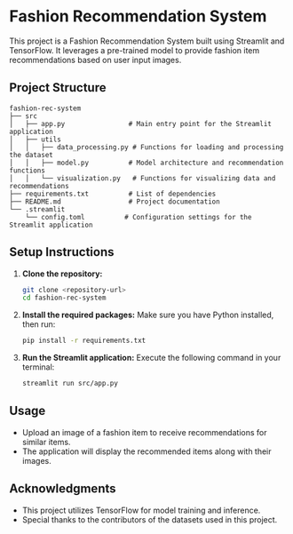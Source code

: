 # Fashion Recommendation System

This project is a Fashion Recommendation System built using Streamlit and TensorFlow. It leverages a pre-trained model to provide fashion item recommendations based on user input images.

## Project Structure

```
fashion-rec-system
├── src
│   ├── app.py                # Main entry point for the Streamlit application
│   ├── utils
│   │   ├── data_processing.py # Functions for loading and processing the dataset
│   │   ├── model.py          # Model architecture and recommendation functions
│   │   └── visualization.py   # Functions for visualizing data and recommendations
├── requirements.txt          # List of dependencies
├── README.md                 # Project documentation
└── .streamlit
    └── config.toml          # Configuration settings for the Streamlit application
```

## Setup Instructions

1. **Clone the repository:**
   ```bash
   git clone <repository-url>
   cd fashion-rec-system
   ```

2. **Install the required packages:**
   Make sure you have Python installed, then run:
   ```bash
   pip install -r requirements.txt
   ```

3. **Run the Streamlit application:**
   Execute the following command in your terminal:
   ```bash
   streamlit run src/app.py
   ```

## Usage

- Upload an image of a fashion item to receive recommendations for similar items.
- The application will display the recommended items along with their images.

## Acknowledgments

- This project utilizes TensorFlow for model training and inference.
- Special thanks to the contributors of the datasets used in this project.